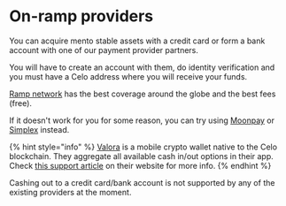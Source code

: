 # On-ramp providers

You can acquire mento stable assets with a credit card or form a bank account with one of our payment provider partners.

You will have to create an account with them, do identity verification and you must have a Celo address where you will receive your funds.&#x20;

[Ramp network](https://ramp.network/) has the best coverage around the globe and the best fees (free).

If it doesn't work for you for some reason, you can try using [Moonpay](https://www.moonpay.com/) or [Simplex](https://www.simplex.com/) instead.

{% hint style="info" %}
[Valora](https://valoraapp.com/) is a mobile crypto wallet native to the Celo blockchain. They aggregate all available cash in/out options in their app. Check [this support article](https://support.valoraapp.com/hc/en-us/categories/360006359592-Adding-and-Withdrawing-Funds) on their website for more info.&#x20;
{% endhint %}

Cashing out to a credit card/bank account is not supported by any of the existing providers at the moment.
